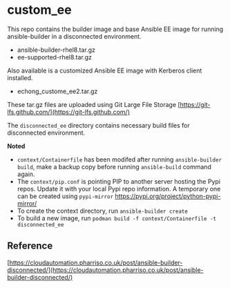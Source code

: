 # custom_ee

This repo contains the builder image and base Ansible EE image for running ansible-builder in a disconnected environment.

- ansible-builder-rhel8.tar.gz
- ee-supported-rhel8.tar.gz

Also available is a customized Ansible EE image with Kerberos client installed.

- echong_custome_ee2.tar.gz

These tar.gz files are uploaded using Git Large File Storage [https://git-lfs.github.com/](https://git-lfs.github.com/)

The `disconnected_ee` directory contains necessary build files for disconnected environment.

**Noted** 

- `context/Containerfile` has been modifed after running `ansible-builder build`, make a backup copy before running `ansible-build` command again.
- The `context/pip.conf` is pointing PIP to another server hosting the Pypi repos. Update it with your local Pypi repo information. A temporary one can be created using `pypi-mirror` https://pypi.org/project/python-pypi-mirror/
- To create the context directory, run `ansible-builder create`
- To build a new image, run `podman build -f context/Containerfile -t disconnected_ee`


## Reference
[https://cloudautomation.pharriso.co.uk/post/ansible-builder-disconnected/](https://cloudautomation.pharriso.co.uk/post/ansible-builder-disconnected/)

